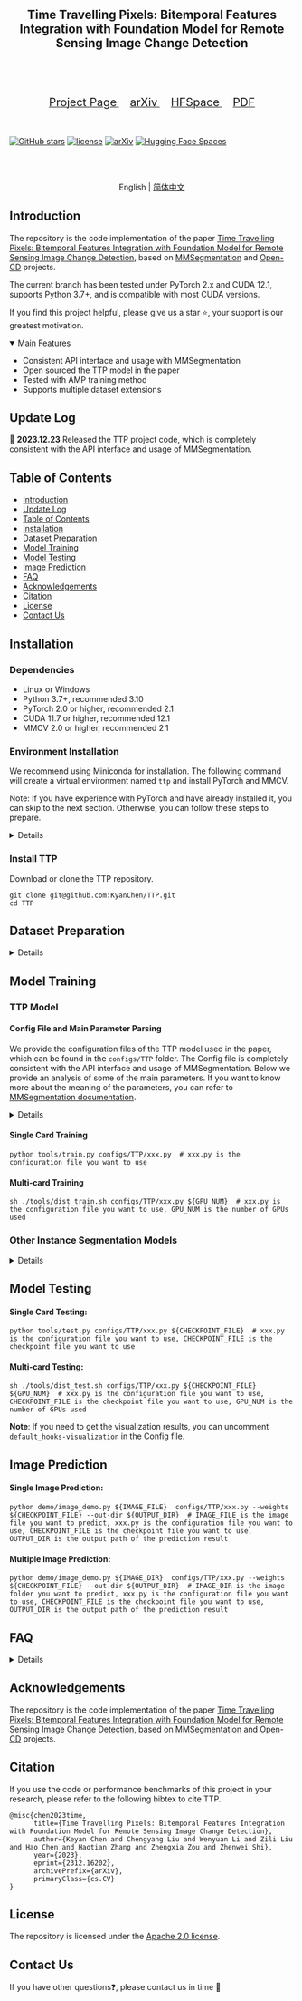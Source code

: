 <div align="center">
    <h2>
        Time Travelling Pixels: Bitemporal Features Integration with Foundation Model for Remote Sensing Image Change Detection
    </h2>
</div>
<br>

[//]: # (<div align="center">)

[//]: # (  <img src="resources/RSPrompter.png" width="800"/>)

[//]: # (</div>)
<br>
<div align="center">
  <a href="https://kychen.me/TTP">
    <span style="font-size: 20px; ">Project Page</span>
  </a>
  &nbsp;&nbsp;&nbsp;&nbsp;
  <a href="https://arxiv.org/abs/2312.16202">
    <span style="font-size: 20px; ">arXiv</span>
  </a>
  &nbsp;&nbsp;&nbsp;&nbsp;
  <a href="https://huggingface.co/spaces/KyanChen/TTP">
    <span style="font-size: 20px; ">HFSpace</span>
  </a>
&nbsp;&nbsp;&nbsp;&nbsp;
  <a href="resources/ttp.pdf">
    <span style="font-size: 20px; ">PDF</span>
  </a>
</div>
<br>
<br>

[![GitHub stars](https://badgen.net/github/stars/KyanChen/TTP)](https://github.com/KyanChen/TTP)
[![license](https://img.shields.io/badge/license-Apache--2.0-green)](LICENSE)
[![arXiv](https://img.shields.io/badge/arXiv-2312.16202-b31b1b.svg)](https://arxiv.org/abs/2312.16202)
[![Hugging Face Spaces](https://img.shields.io/badge/%F0%9F%A4%97%20Hugging%20Face-Spaces-blue)](https://huggingface.co/spaces/KyanChen/TTP)

<br>
<br>

<div align="center">

English | [简体中文](README_zh-CN.md)

</div>


## Introduction

The repository is the code implementation of the paper [Time Travelling Pixels: Bitemporal Features Integration with Foundation Model for Remote Sensing Image Change Detection](https://arxiv.org/abs/2312.16202), based on [MMSegmentation](https://github.com/open-mmlab/mmsegmentation) and [Open-CD](https://github.com/likyoo/open-cd) projects.

The current branch has been tested under PyTorch 2.x and CUDA 12.1, supports Python 3.7+, and is compatible with most CUDA versions.

If you find this project helpful, please give us a star ⭐️, your support is our greatest motivation.

<details open>
<summary>Main Features</summary>

- Consistent API interface and usage with MMSegmentation
- Open sourced the TTP model in the paper
- Tested with AMP training method
- Supports multiple dataset extensions

</details>

## Update Log

🌟 **2023.12.23** Released the TTP project code, which is completely consistent with the API interface and usage of MMSegmentation.


## Table of Contents

- [Introduction](#introduction)
- [Update Log](#update-log)
- [Table of Contents](#table-of-contents)
- [Installation](#installation)
- [Dataset Preparation](#dataset-preparation)
- [Model Training](#model-training)
- [Model Testing](#model-testing)
- [Image Prediction](#image-prediction)
- [FAQ](#faq)
- [Acknowledgements](#acknowledgements)
- [Citation](#citation)
- [License](#license)
- [Contact Us](#contact-us)

## Installation

### Dependencies

- Linux or Windows
- Python 3.7+, recommended 3.10
- PyTorch 2.0 or higher, recommended 2.1
- CUDA 11.7 or higher, recommended 12.1
- MMCV 2.0 or higher, recommended 2.1

### Environment Installation

We recommend using Miniconda for installation. The following command will create a virtual environment named `ttp` and install PyTorch and MMCV.

Note: If you have experience with PyTorch and have already installed it, you can skip to the next section. Otherwise, you can follow these steps to prepare.

<details>

**Step 0**: Install [Miniconda](https://docs.conda.io/projects/miniconda/en/latest/index.html).

**Step 1**: Create a virtual environment named `ttp` and activate it.

```shell
conda create -n ttp python=3.10 -y
conda activate ttp
```

**Step 2**: Install [PyTorch](https://pytorch.org/get-started/locally/).

Linux:
```shell
pip install torch torchvision torchaudio
```
Windows:
```shell
pip install torch torchvision torchaudio --index-url https://download.pytorch.org/whl/cu121
```

**Step 3**: Install [MMCV](https://mmcv.readthedocs.io/en/latest/get_started/installation.html).

```shell
pip install -U openmim
mim install "mmcv>=2.0.0"
```

**Step 4**: Install other dependencies.

```shell
pip install -U wandb einops importlib peft scipy ftfy prettytable torchmetrics
```


</details>

### Install TTP


Download or clone the TTP repository.

```shell
git clone git@github.com:KyanChen/TTP.git
cd TTP
```

## Dataset Preparation

<details>

### Levir-CD Change Detection Dataset

#### Dataset Download

- Image and label download address: [Levir-CD](https://chenhao.in/LEVIR/).

#### Organization Method

You can also choose other sources to download the data, but you need to organize the dataset in the following format:

```
${DATASET_ROOT} # Dataset root directory, for example: /home/username/data/levir-cd
├── train
│   ├── A
│   ├── B
│   └── label
├── val
│   ├── A
│   ├── B
│   └── label
└── test
    ├── A
    ├── B
    └── label
```

Note: In the project folder, we provide a folder named `data`, which contains an example of the organization method of the above dataset.

### Other Datasets

If you want to use other datasets, you can refer to [MMSegmentation documentation](https://mmsegmentation.readthedocs.io/zh-cn/latest/user_guides/2_dataset_prepare.html) to prepare the datasets.
</details>

## Model Training

### TTP Model

#### Config File and Main Parameter Parsing

We provide the configuration files of the TTP model used in the paper, which can be found in the `configs/TTP` folder. The Config file is completely consistent with the API interface and usage of MMSegmentation. Below we provide an analysis of some of the main parameters. If you want to know more about the meaning of the parameters, you can refer to [MMSegmentation documentation](https://mmsegmentation.readthedocs.io/zh-cn/latest/user_guides/1_config.html).
<details>

**Parameter Parsing**:

- `work_dir`: The output path of the model training, which generally does not need to be modified.
- `default_hooks-CheckpointHook`: Checkpoint saving configuration during model training, which generally does not need to be modified.
- `default_hooks-visualization`: Visualization configuration during model training, **comment out during training and uncomment during testing**.
- `vis_backends-WandbVisBackend`: Configuration of network-side visualization tools, **after opening the comment, you need to register an account on the `wandb` official website, and you can view the visualization results during the training process in the network browser**.
- `sam_pretrain_ckpt_path`: The checkpoint path of the SAM backbone provided by MMPretrain, refer to [download address](https://github.com/open-mmlab/mmpretrain/tree/main/configs/sam).
- `model-backbone-peft_cfg`: Whether to introduce fine-tuning parameters, which generally does not need to be modified.
- `dataset_type`: The type of dataset, **needs to be modified according to the type of dataset**.
- `data_root`: Dataset root directory, **modify to the absolute path of the dataset root directory**.
- `batch_size_per_gpu`: The batch size of a single card, **needs to be modified according to the memory size**.
- `resume`: Whether to resume training, which generally does not need to be modified.
- `load_from`: The checkpoint path of the model's pre-training, which generally does not need to be modified.
- `max_epochs`: The maximum number of training rounds, which generally does not need to be modified.

</details>


#### Single Card Training

```shell
python tools/train.py configs/TTP/xxx.py  # xxx.py is the configuration file you want to use
```

#### Multi-card Training

```shell
sh ./tools/dist_train.sh configs/TTP/xxx.py ${GPU_NUM}  # xxx.py is the configuration file you want to use, GPU_NUM is the number of GPUs used
```

### Other Instance Segmentation Models

<details>

If you want to use other change detection models, you can refer to [Open-CD](https://github.com/likyoo/open-cd) to train the models, or you can put their Config files into the `configs` folder of this project, and then train them according to the above method.

</details>

## Model Testing

#### Single Card Testing:

```shell
python tools/test.py configs/TTP/xxx.py ${CHECKPOINT_FILE}  # xxx.py is the configuration file you want to use, CHECKPOINT_FILE is the checkpoint file you want to use
```

#### Multi-card Testing:

```shell
sh ./tools/dist_test.sh configs/TTP/xxx.py ${CHECKPOINT_FILE} ${GPU_NUM}  # xxx.py is the configuration file you want to use, CHECKPOINT_FILE is the checkpoint file you want to use, GPU_NUM is the number of GPUs used
```

**Note**: If you need to get the visualization results, you can uncomment `default_hooks-visualization` in the Config file.


## Image Prediction

#### Single Image Prediction:

```shell
python demo/image_demo.py ${IMAGE_FILE}  configs/TTP/xxx.py --weights ${CHECKPOINT_FILE} --out-dir ${OUTPUT_DIR}  # IMAGE_FILE is the image file you want to predict, xxx.py is the configuration file you want to use, CHECKPOINT_FILE is the checkpoint file you want to use, OUTPUT_DIR is the output path of the prediction result
```

#### Multiple Image Prediction:

```shell
python demo/image_demo.py ${IMAGE_DIR}  configs/TTP/xxx.py --weights ${CHECKPOINT_FILE} --out-dir ${OUTPUT_DIR}  # IMAGE_DIR is the image folder you want to predict, xxx.py is the configuration file you want to use, CHECKPOINT_FILE is the checkpoint file you want to use, OUTPUT_DIR is the output path of the prediction result
```



## FAQ

<details>

We have listed some common problems and their corresponding solutions here. If you find that some problems are missing, please feel free to provide a PR to enrich this list. If you cannot get help here, please use [issue](https://github.com/KyanChen/TTP/issues) to seek help. Please fill in all the required information in the template, which will help us locate the problem faster.

### 1. Do I need to install MMSegmentation, MMPretrain, MMDet, Open-CD?

We recommend that you do not install them, because we have partially modified their code, which may cause errors in the code if you install them. If you get an error that the module has not been registered, please check:

- Whether these libraries are installed, if so, uninstall them
- Whether `@MODELS.register_module()` is added in front of the class name, if not, add it
- Whether `from .xxx import xxx` is added in `__init__.py`, if not, add it
- Whether `custom_imports = dict(imports=['mmseg.ttp'], allow_failed_imports=False)` is added in the Config file, if not, add it


### 2. About resource consumption

Here we list the resource consumption of using different training methods for your reference.


| Model Name |  Backbone Type  |  Image Size   |       GPU       | Batch Size | Acceleration Strategy | Single Card Memory Usage  | Training Time |
|:----:|:--------:|:-------:|:---------------:|:----------:|:----:|:-------:|:----:|
| TTP  | ViT-L/16 | 512x512 | 4x RTX 4090 24G |     2      | FP32 |  14 GB  |  3H  |
| TTP  | ViT-L/16 | 512x512 | 4x RTX 4090 24G |     2      | FP16 |  12 GB  |  2H  |




### 4. Solution to dist_train.sh: Bad substitution

If you get a `Bad substitution` error when running `dist_train.sh`, use `bash dist_train.sh` to run the script.


### 5. You should set `PYTHONPATH` to make `sys.path` include the directory which contains your custom module

Please check the detailed error message, generally some dependent packages are not installed, please use `pip install` to install the dependent packages.
</details>

## Acknowledgements

The repository is the code implementation of the paper [Time Travelling Pixels: Bitemporal Features Integration with Foundation Model for Remote Sensing Image Change Detection](https://arxiv.org/abs/2312.16202), based on [MMSegmentation](https://github.com/open-mmlab/mmsegmentation) and [Open-CD](https://github.com/likyoo/open-cd) projects.

## Citation

If you use the code or performance benchmarks of this project in your research, please refer to the following bibtex to cite TTP.

```
@misc{chen2023time,
      title={Time Travelling Pixels: Bitemporal Features Integration with Foundation Model for Remote Sensing Image Change Detection}, 
      author={Keyan Chen and Chengyang Liu and Wenyuan Li and Zili Liu and Hao Chen and Haotian Zhang and Zhengxia Zou and Zhenwei Shi},
      year={2023},
      eprint={2312.16202},
      archivePrefix={arXiv},
      primaryClass={cs.CV}
}
```

## License

The repository is licensed under the [Apache 2.0 license](LICENSE).

## Contact Us

If you have other questions❓, please contact us in time 👬
